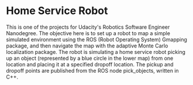 
# Home Service Robot

This is one of the projects for Udacity's Robotics Software Engineer Nanodegree. The objective here is to set up a robot to map a simple simulated environment using the ROS (Robot Operating System) Gmapping package, and then navigate the map with the adaptive Monte Carlo localization package. The robot is simulating a home service robot picking up an object (represented by a blue circle in the lower map) from one location and placing it at a specified dropoff location. The pickup and dropoff points are published from the ROS node pick_objects, written in C++.



